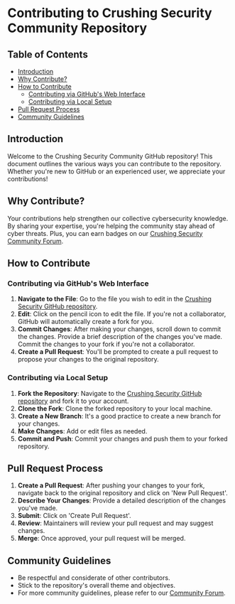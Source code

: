 # Contributing to Crushing Security Community Repository

## Table of Contents
- [Introduction](#introduction)
- [Why Contribute?](#why-contribute)
- [How to Contribute](#how-to-contribute)
  - [Contributing via GitHub's Web Interface](#contributing-via-githubs-web-interface)
  - [Contributing via Local Setup](#contributing-via-local-setup)
- [Pull Request Process](#pull-request-process)
- [Community Guidelines](#community-guidelines)

## Introduction
Welcome to the Crushing Security Community GitHub repository! This document outlines the various ways you can contribute to the repository. Whether you're new to GitHub or an experienced user, we appreciate your contributions!

## Why Contribute?
Your contributions help strengthen our collective cybersecurity knowledge. By sharing your expertise, you're helping the community stay ahead of cyber threats. Plus, you can earn badges on our [Crushing Security Community Forum](https://community.crushingsecurity.com/).

## How to Contribute

### Contributing via GitHub's Web Interface
1. **Navigate to the File**: Go to the file you wish to edit in the [Crushing Security GitHub repository](https://github.com/crushing-security/Crushing-Security-Community).
2. **Edit**: Click on the pencil icon to edit the file. If you're not a collaborator, GitHub will automatically create a fork for you.
3. **Commit Changes**: After making your changes, scroll down to commit the changes. Provide a brief description of the changes you've made. Commit the changes to your fork if you're not a collaborator.
4. **Create a Pull Request**: You'll be prompted to create a pull request to propose your changes to the original repository.


### Contributing via Local Setup
1. **Fork the Repository**: Navigate to the [Crushing Security GitHub repository](https://github.com/crushing-security/Crushing-Security-Community) and fork it to your account.
2. **Clone the Fork**: Clone the forked repository to your local machine.
3. **Create a New Branch**: It's a good practice to create a new branch for your changes.
4. **Make Changes**: Add or edit files as needed.
5. **Commit and Push**: Commit your changes and push them to your forked repository.

## Pull Request Process
1. **Create a Pull Request**: After pushing your changes to your fork, navigate back to the original repository and click on 'New Pull Request'.
2. **Describe Your Changes**: Provide a detailed description of the changes you've made.
3. **Submit**: Click on 'Create Pull Request'.
4. **Review**: Maintainers will review your pull request and may suggest changes.
5. **Merge**: Once approved, your pull request will be merged.

## Community Guidelines
- Be respectful and considerate of other contributors.
- Stick to the repository's overall theme and objectives.
- For more community guidelines, please refer to our [Community Forum](https://community.crushingsecurity.com/).
